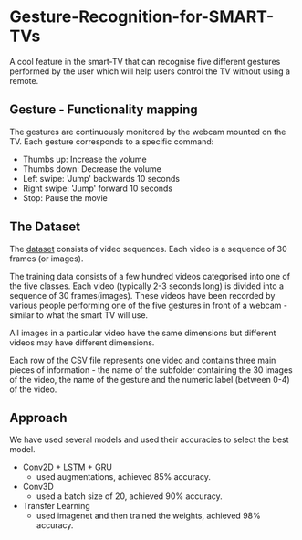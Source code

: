 # Gesture-Recognition-for-SMART-TVs
A cool feature in the smart-TV that can recognise five different gestures performed by the user which will help users control the TV without using a remote.  

## Gesture - Functionality mapping
The gestures are continuously monitored by the webcam mounted on the TV. Each gesture corresponds to a specific command:

 - Thumbs up:  Increase the volume
 - Thumbs down: Decrease the volume
 - Left swipe: 'Jump' backwards 10 seconds
 - Right swipe: 'Jump' forward 10 seconds  
 - Stop: Pause the movie
 
## The Dataset  

The [dataset](https://drive.google.com/uc?id=1ehyrYBQ5rbQQe6yL4XbLWe3FMvuVUGiL) consists of video sequences. Each video is a sequence of 30 frames (or images).  

The training data consists of a few hundred videos categorised into one of the five classes. Each video (typically 2-3 seconds long) is divided into a sequence of 30 frames(images). These videos have been recorded by various people performing one of the five gestures in front of a webcam - similar to what the smart TV will use.  

All images in a particular video have the same dimensions but different videos may have different dimensions.

Each row of the CSV file represents one video and contains three main pieces of information - the name of the subfolder containing the 30 images of the video, the name of the gesture and the numeric label (between 0-4) of the video. 

## Approach

We have used several models and used their accuracies to select the best model. 
- Conv2D + LSTM + GRU
  - used augmentations, achieved 85% accuracy.
- Conv3D
  - used a batch size of 20, achieved 90% accuracy.
- Transfer Learning
  - used imagenet and then trained the weights, achieved 98% accuracy.

## 
